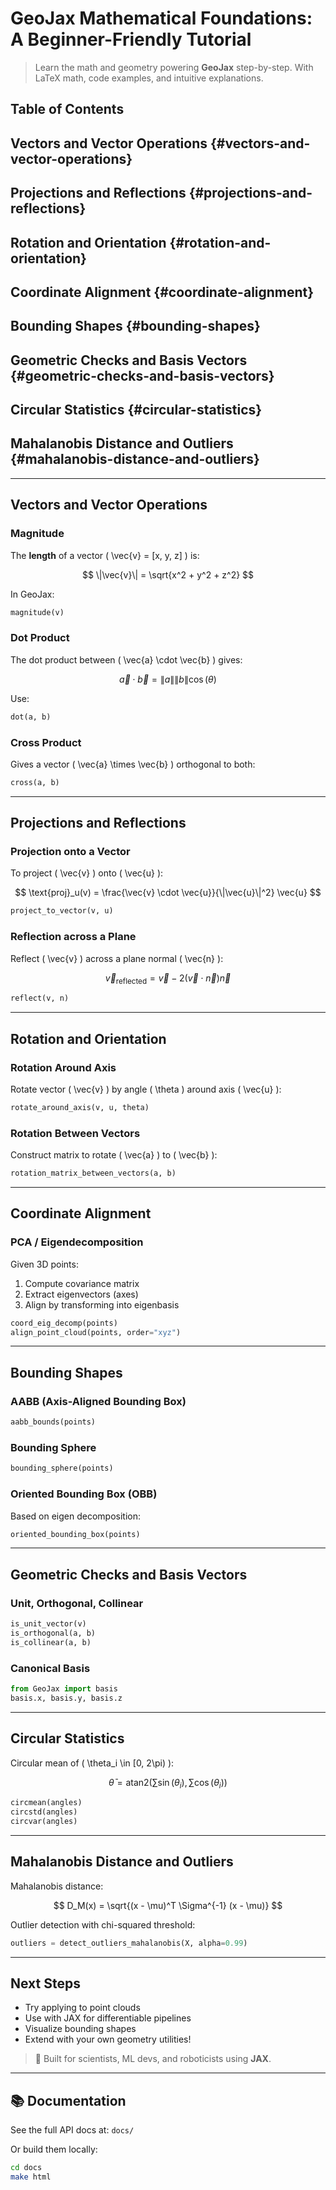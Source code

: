 # GeoJax Mathematical Foundations: A Beginner-Friendly Tutorial

> Learn the math and geometry powering **GeoJax** step-by-step. With LaTeX math, code examples, and intuitive explanations.


## Table of Contents

## Vectors and Vector Operations {#vectors-and-vector-operations}

## Projections and Reflections {#projections-and-reflections}

## Rotation and Orientation {#rotation-and-orientation}

## Coordinate Alignment {#coordinate-alignment}

## Bounding Shapes {#bounding-shapes}

## Geometric Checks and Basis Vectors {#geometric-checks-and-basis-vectors}

## Circular Statistics {#circular-statistics}

## Mahalanobis Distance and Outliers {#mahalanobis-distance-and-outliers}

---

## Vectors and Vector Operations

### Magnitude

The **length** of a vector \( \vec{v} = [x, y, z] \) is:

$$
\|\vec{v}\| = \sqrt{x^2 + y^2 + z^2}
$$

In GeoJax:
```python
magnitude(v)
```

### Dot Product
The dot product between \( \vec{a} \cdot \vec{b} \) gives:

$$
\vec{a} \cdot \vec{b} = \|a\|\|b\| \cos(\theta)
$$

Use:
```python
dot(a, b)
```

### Cross Product
Gives a vector \( \vec{a} \times \vec{b} \) orthogonal to both:

```python
cross(a, b)
```

---

## Projections and Reflections

### Projection onto a Vector
To project \( \vec{v} \) onto \( \vec{u} \):

$$
\text{proj}_u(v) = \frac{\vec{v} \cdot \vec{u}}{\|\vec{u}\|^2} \vec{u}
$$

```python
project_to_vector(v, u)
```

### Reflection across a Plane
Reflect \( \vec{v} \) across a plane normal \( \vec{n} \):

$$
\vec{v}_{\text{reflected}} = \vec{v} - 2(\vec{v} \cdot \vec{n})\vec{n}
$$

```python
reflect(v, n)
```

---

## Rotation and Orientation

### Rotation Around Axis
Rotate vector \( \vec{v} \) by angle \( \theta \) around axis \( \vec{u} \):

```python
rotate_around_axis(v, u, theta)
```

### Rotation Between Vectors
Construct matrix to rotate \( \vec{a} \) to \( \vec{b} \):

```python
rotation_matrix_between_vectors(a, b)
```

---

## Coordinate Alignment

### PCA / Eigendecomposition
Given 3D points:

1. Compute covariance matrix
2. Extract eigenvectors (axes)
3. Align by transforming into eigenbasis

```python
coord_eig_decomp(points)
align_point_cloud(points, order="xyz")
```

---

## Bounding Shapes

### AABB (Axis-Aligned Bounding Box)

```python
aabb_bounds(points)
```

### Bounding Sphere

```python
bounding_sphere(points)
```

### Oriented Bounding Box (OBB)
Based on eigen decomposition:

```python
oriented_bounding_box(points)
```

---

## Geometric Checks and Basis Vectors

### Unit, Orthogonal, Collinear

```python
is_unit_vector(v)
is_orthogonal(a, b)
is_collinear(a, b)
```

### Canonical Basis

```python
from GeoJax import basis
basis.x, basis.y, basis.z
```

---

## Circular Statistics

Circular mean of \( \theta_i \in [0, 2\pi) \):

$$
\bar{\theta} = \text{atan2}\left(\sum \sin(\theta_i), \sum \cos(\theta_i)\right)
$$

```python
circmean(angles)
circstd(angles)
circvar(angles)
```

---

## Mahalanobis Distance and Outliers

Mahalanobis distance:

$$
D_M(x) = \sqrt{(x - \mu)^T \Sigma^{-1} (x - \mu)}
$$

Outlier detection with chi-squared threshold:

```python
outliers = detect_outliers_mahalanobis(X, alpha=0.99)
```

---

## Next Steps

- Try applying to point clouds
- Use with JAX for differentiable pipelines
- Visualize bounding shapes
- Extend with your own geometry utilities!

> 🧠 Built for scientists, ML devs, and roboticists using **JAX**.

---

## 📚 Documentation

See the full API docs at: `docs/`

Or build them locally:
```bash
cd docs
make html
```

